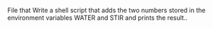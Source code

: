 File that Write a shell script that adds the two numbers stored in the environment variables WATER and STIR and prints the result..
